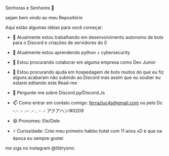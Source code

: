  Senhoras e Senhores 👋
 
sejam bem vindo ao meu Repositório

Aqui estão algumas idéias para você começar:

- 🔭 Atualmente estou trabalhando em desenvolvimento autonomo de bots para o Discord e criações de servidores do 0

- 🌱 Atualmente estou aprendendo python + cybersecurity 

- 👯 Estou procurando colaborar em alguma empresa como Dev Junior

- 🤔 Estou procurando ajuda em hospedagem de bots muitos do que eu fiz alguns acabaram não subindo ao Discord
mas assim que eu souber eu estarei editando este Read-me

- 💬 Pergunte-me sobre Discord.py/Discord.Js

- 📫 Como entrar em contato comigo: ferrazluc4s@gmail.com  ou pelo Dc -.- .- .-- .- .. - .- アクアハン!#0209

- 😄 Pronomes: Ele/Dele
- ⚡ Curiosidade: Criei meu primeiro habbo hotel com 11 anos xD é que na época eu sempre gostei


me siga no instagram @lildrysmc 


